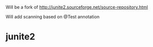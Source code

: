 Will be a fork of http://junite2.sourceforge.net/source-repository.html

Will add scanning based on @Test annotation

# junite2
